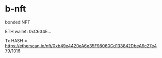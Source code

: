 # b-nft
bonded NFT

ETH wallet: 0xC634E...

Tx HASH = https://etherscan.io/nft/0xb49e4420eA6e35F98060Cd133842DbeA9c27e479/1016
